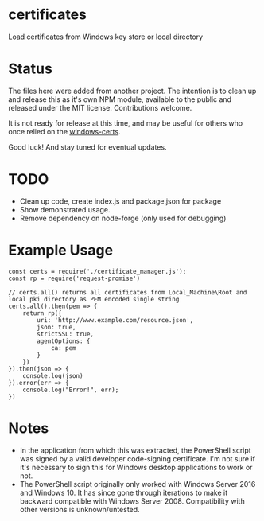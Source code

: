 # certificates
Load certificates from Windows key store or local directory


# Status

The files here were added from another project.  The intention is to clean up 
and release this as it's own NPM module, available to the public and released
under the MIT license.  Contributions welcome.

It is not ready for release at this time, and may be useful for others who
once relied on the [windows-certs](https://github.com/jfromaniello/node-windows-certs).

Good luck!  And stay tuned for eventual updates.

# TODO

* Clean up code, create index.js and package.json for package
* Show demonstrated usage.
* Remove dependency on node-forge (only used for debugging)


# Example Usage

```
const certs = require('./certificate_manager.js');
const rp = require('request-promise')

// certs.all() returns all certificates from Local_Machine\Root and local pki directory as PEM encoded single string
certs.all().then(pem => {
	return rp({
		uri: 'http://www.example.com/resource.json',
		json: true,
		strictSSL: true,
		agentOptions: {
			ca: pem
		}
	})
}).then(json => {
	console.log(json)
}).error(err => {
	console.log("Error!", err);
})
```

# Notes

* In the application from which this was extracted, the PowerShell script was
  signed by a valid developer code-signing certificate.  I'm not sure if it's
  necessary to sign this for Windows desktop applications to work or not.
* The PowerShell script originally only worked with Windows Server 2016 and 
  Windows 10.  It has since gone through iterations to make it backward compatible
  with Windows Server 2008.  Compatibility with other versions is unknown/untested.
